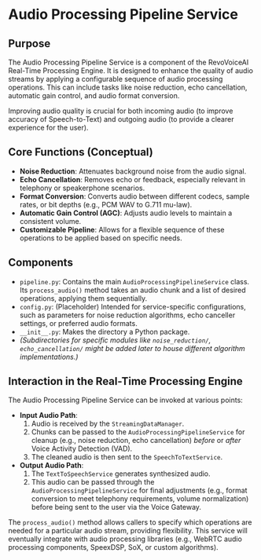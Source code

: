# Audio Processing Pipeline Service

## Purpose

The Audio Processing Pipeline Service is a component of the RevoVoiceAI Real-Time Processing Engine. It is designed to enhance the quality of audio streams by applying a configurable sequence of audio processing operations. This can include tasks like noise reduction, echo cancellation, automatic gain control, and audio format conversion.

Improving audio quality is crucial for both incoming audio (to improve accuracy of Speech-to-Text) and outgoing audio (to provide a clearer experience for the user).

## Core Functions (Conceptual)

*   **Noise Reduction**: Attenuates background noise from the audio signal.
*   **Echo Cancellation**: Removes echo or feedback, especially relevant in telephony or speakerphone scenarios.
*   **Format Conversion**: Converts audio between different codecs, sample rates, or bit depths (e.g., PCM WAV to G.711 mu-law).
*   **Automatic Gain Control (AGC)**: Adjusts audio levels to maintain a consistent volume.
*   **Customizable Pipeline**: Allows for a flexible sequence of these operations to be applied based on specific needs.

## Components

*   `pipeline.py`: Contains the main `AudioProcessingPipelineService` class. Its `process_audio()` method takes an audio chunk and a list of desired operations, applying them sequentially.
*   `config.py`: (Placeholder) Intended for service-specific configurations, such as parameters for noise reduction algorithms, echo canceller settings, or preferred audio formats.
*   `__init__.py`: Makes the directory a Python package.
*   *(Subdirectories for specific modules like `noise_reduction/`, `echo_cancellation/` might be added later to house different algorithm implementations.)*

## Interaction in the Real-Time Processing Engine

The Audio Processing Pipeline Service can be invoked at various points:

*   **Input Audio Path**:
    1.  Audio is received by the `StreamingDataManager`.
    2.  Chunks can be passed to the `AudioProcessingPipelineService` for cleanup (e.g., noise reduction, echo cancellation) *before* or *after* Voice Activity Detection (VAD).
    3.  The cleaned audio is then sent to the `SpeechToTextService`.
*   **Output Audio Path**:
    1.  The `TextToSpeechService` generates synthesized audio.
    2.  This audio can be passed through the `AudioProcessingPipelineService` for final adjustments (e.g., format conversion to meet telephony requirements, volume normalization) before being sent to the user via the Voice Gateway.

The `process_audio()` method allows callers to specify which operations are needed for a particular audio stream, providing flexibility. This service will eventually integrate with audio processing libraries (e.g., WebRTC audio processing components, SpeexDSP, SoX, or custom algorithms).
